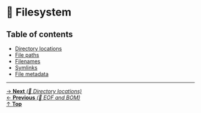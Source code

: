 # 📂 Filesystem

## Table of contents

- [Directory locations](directory_locations.md)
- [File paths](file_paths.md)
- [Filenames](filenames.md)
- [Symlinks](symlinks.md)
- [File metadata](file_metadata.md)

<hr>

[→ **Next** _(📂 Directory locations)_](directory_locations.md)<br>
[← **Previous** _(📝 EOF and BOM)_](../file_encoding/eof_bom.md)<br>
[↑ **Top**](../../README.md#table-of-contents)<br>
